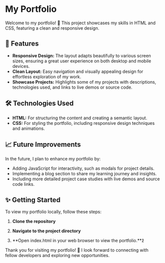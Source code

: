 # My Portfolio

Welcome to my portfolio! 🎉 This project showcases my skills in HTML and CSS, featuring a clean and responsive design. 

## 🚀 Features

- **Responsive Design:** The layout adapts beautifully to various screen sizes, ensuring a great user experience on both desktop and mobile devices.
- **Clean Layout:** Easy navigation and visually appealing design for effortless exploration of my work.
- **Showcase Projects:** Highlights some of my projects with descriptions, technologies used, and links to live demos or source code.

## 🛠️ Technologies Used

- **HTML:** For structuring the content and creating a semantic layout.
- **CSS:** For styling the portfolio, including responsive design techniques and animations.

## 📈 Future Improvements

In the future, I plan to enhance my portfolio by:

- Adding JavaScript for interactivity, such as modals for project details.
- Implementing a blog section to share my learning journey and insights.
- Including more detailed project case studies with live demos and source code links.

## ✨ Getting Started

To view my portfolio locally, follow these steps:

1. **Clone the repository**

2. **Navigate to the project directory**

3. **Open index.html in your web browser to view the portfolio.**ž


Thank you for visiting my portfolio! 💖 I look forward to connecting with fellow developers and exploring new opportunities.

